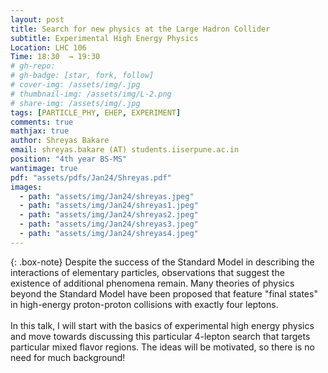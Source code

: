 ```yaml
---
layout: post
title: Search for new physics at the Large Hadron Collider
subtitle: Experimental High Energy Physics
Location: LHC 106
Time: 18:30  → 19:30
# gh-repo:
# gh-badge: [star, fork, follow]
# cover-img: /assets/img/.jpg
# thumbnail-img: /assets/img/L-2.png
# share-img: /assets/img/.jpg
tags: [PARTICLE_PHY, EHEP, EXPERIMENT]
comments: true
mathjax: true
author: Shreyas Bakare
email: shreyas.bakare (AT) students.iiserpune.ac.in
position: "4th year BS-MS"
wantimage: true
pdf: "assets/pdfs/Jan24/Shreyas.pdf"
images:
  - path: "assets/img/Jan24/shreyas.jpeg"
  - path: "assets/img/Jan24/shreyas1.jpeg"
  - path: "assets/img/Jan24/shreyas2.jpeg"
  - path: "assets/img/Jan24/shreyas3.jpeg"
  - path: "assets/img/Jan24/shreyas4.jpeg"
---
```

{: .box-note}
Despite the success of the Standard Model in describing the interactions of elementary particles, observations that suggest the existence of additional phenomena remain. Many theories of physics beyond the Standard Model have been proposed that feature "final states" in high-energy proton-proton collisions with exactly four leptons.
\
\
In this talk, I will start with the basics of experimental high energy physics and move towards discussing this particular 4-lepton search that targets particular mixed flavor regions. The ideas will be motivated, so there is no need for much background!